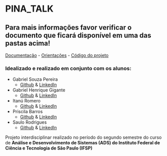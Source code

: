 # PINA_TALK

## Para mais informações favor verificar o documento que ficará disponível em uma das pastas acima!
[Documentação](./DOCUMENTACAO) - [Orientações](./OrientaçõesProjetoInterdisciplinar) - [Código do projeto](./Projeto)

### Idealizado e realizado em conjunto com os alunos:
- Gabriel Souza Pereira 
    - [Github](https://github.com/GabrielSPereira) & [LinkedIn](https://www.linkedin.com/in/gabriel-souza-7aaa8b17b/)
- Gabriel Henrique Gigante
    - [Github](https://github.com/gagigante) & [LinkedIn](https://www.linkedin.com/in/gabriel-gigante/)
- Itanú Romero 
    - [Github](https://github.com/ItanuRomero) & [LinkedIn](https://www.linkedin.com/in/itanuromero/)
- Priscila Barros 
    - [Github](https://github.com/prispontocom) & [LinkedIn](https://www.linkedin.com/in/barrospriscila/)
- Saulo Rodrigues
    - [Github](https://github.com/saulorodriguesm) & [LinkedIn](https://www.linkedin.com/in/saulorodriguesm/)


Projeto interdisciplinar realizado no período do segundo semestre do curso de
**Análise e Desenvolvimento de Sistemas (ADS) do Instituto Federal de Ciência e Tecnologia de São Paulo (IFSP)**
